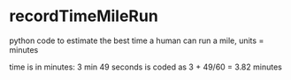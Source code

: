 # recordTimeMileRun
python code to estimate the best time a human can run a mile, units = minutes

time is in minutes: 3 min 49 seconds is coded as 3 + 49/60 = 3.82 minutes
